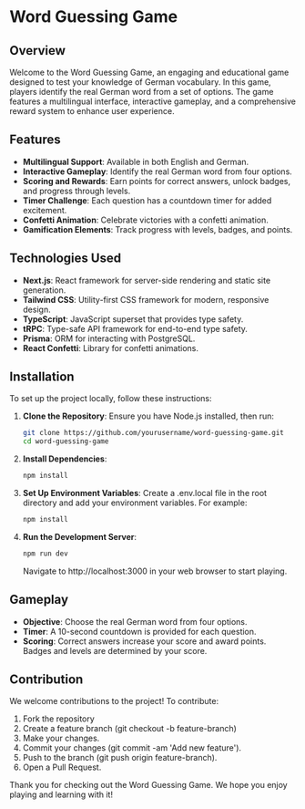 # Word Guessing Game

## Overview

Welcome to the Word Guessing Game, an engaging and educational game designed to test your knowledge of German vocabulary. In this game, players identify the real German word from a set of options. The game features a multilingual interface, interactive gameplay, and a comprehensive reward system to enhance user experience.

## Features

- **Multilingual Support**: Available in both English and German.
- **Interactive Gameplay**: Identify the real German word from four options.
- **Scoring and Rewards**: Earn points for correct answers, unlock badges, and progress through levels.
- **Timer Challenge**: Each question has a countdown timer for added excitement.
- **Confetti Animation**: Celebrate victories with a confetti animation.
- **Gamification Elements**: Track progress with levels, badges, and points.

## Technologies Used

- **Next.js**: React framework for server-side rendering and static site generation.
- **Tailwind CSS**: Utility-first CSS framework for modern, responsive design.
- **TypeScript**: JavaScript superset that provides type safety.
- **tRPC**: Type-safe API framework for end-to-end type safety.
- **Prisma**: ORM for interacting with PostgreSQL.
- **React Confetti**: Library for confetti animations.

## Installation

To set up the project locally, follow these instructions:

1. **Clone the Repository**:
    Ensure you have Node.js installed, then run:
   ```bash
   git clone https://github.com/yourusername/word-guessing-game.git
   cd word-guessing-game
    ```
2. **Install Dependencies**:

     ```bash
   npm install
    ```
3. **Set Up Environment Variables**:
    Create a .env.local file in the root directory and add your environment variables. For example:

     ```bash
   npm install
    ```
4. **Run the Development Server**:
   

     ```bash
   npm run dev
    ```
    Navigate to http://localhost:3000 in your web browser to start playing.

##  Gameplay

- **Objective**: Choose the real German word from four options.
- **Timer**: A 10-second countdown is provided for each question.
- **Scoring**: Correct answers increase your score and award points. Badges and levels are determined by your score.

## Contribution

We welcome contributions to the project! To contribute:

1. Fork the repository
2. Create a feature branch (git checkout -b feature-branch)
3. Make your changes.
4. Commit your changes (git commit -am 'Add new feature').
5. Push to the branch (git push origin feature-branch).
6. Open a Pull Request.

Thank you for checking out the Word Guessing Game. We hope you enjoy playing and learning with it!